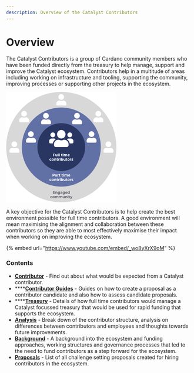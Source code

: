 ```yaml
---
description: Overview of the Catalyst Contributors
---
```


# Overview

The Catalyst Contributors is a group of Cardano community members who have been funded directly from the treasury to help manage, support and improve the Catalyst ecosystem. Contributors help in a multitude of areas including working on infrastructure and tooling, supporting the community, improving processes or supporting other projects in the ecosystem.



![](.gitbook/assets/contributors-league-small.png)

A key objective for the Catalyst Contributors is to help create the best environment possible for full time contributors. A good environment will mean maximising the alignment and collaboration between these contributors so they are able to most effectively maximise their impact when working on improving the ecosystem.&#x20;



{% embed url="https://www.youtube.com/embed/_wo8yXrX9oM" %}

### Contents

* [**Contributor**](broken-reference) - Find out about what would be expected from a Catalyst contributor.
* ****[**Contributor Guides**](broken-reference) - Guides on how to create a proposal as a contributor candidate and also how to assess candidate proposals.
* ****[**Treasury**](broken-reference) - Details of how full time contributors would manage a Catalyst focussed treasury that would be used for rapid funding that supports the ecosystem.
* [**Analysis**](broken-reference) - Break down of the contributor structure, analysis on differences between contributors and employees and thoughts towards future improvements.
* [**Background**](broken-reference) - A background into the ecosystem and funding approaches, working structures and governance processes that led to the need to fund contributors as a step forward for the ecosystem.&#x20;
* [**Proposals**](broken-reference) - List of all challenge setting proposals created for hiring contributors in the ecosystem.&#x20;
